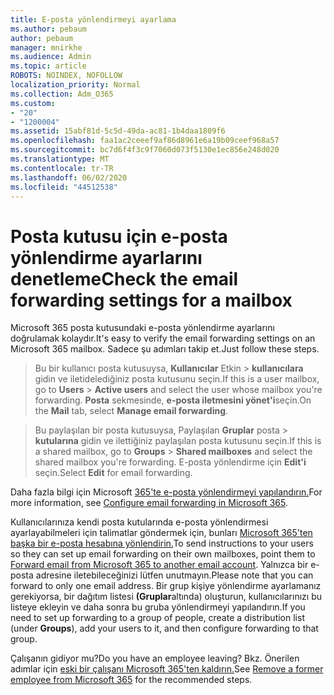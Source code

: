 ```yaml
---
title: E-posta yönlendirmeyi ayarlama
ms.author: pebaum
author: pebaum
manager: mnirkhe
ms.audience: Admin
ms.topic: article
ROBOTS: NOINDEX, NOFOLLOW
localization_priority: Normal
ms.collection: Adm_O365
ms.custom:
- "20"
- "1200004"
ms.assetid: 15abf81d-5c5d-49da-ac81-1b4daa1809f6
ms.openlocfilehash: faa1ac2ceeef9af86d8961e6a19b09ceef968a57
ms.sourcegitcommit: bc7d6f4f3c9f7060d073f5130e1ec856e248d020
ms.translationtype: MT
ms.contentlocale: tr-TR
ms.lasthandoff: 06/02/2020
ms.locfileid: "44512538"
---
```

# <a name="check-the-email-forwarding-settings-for-a-mailbox"></a><span data-ttu-id="66cd1-102">Posta kutusu için e-posta yönlendirme ayarlarını denetleme</span><span class="sxs-lookup"><span data-stu-id="66cd1-102">Check the email forwarding settings for a mailbox</span></span>

<span data-ttu-id="66cd1-103">Microsoft 365 posta kutusundaki e-posta yönlendirme ayarlarını doğrulamak kolaydır.</span><span class="sxs-lookup"><span data-stu-id="66cd1-103">It's easy to verify the email forwarding settings on an Microsoft 365 mailbox.</span></span> <span data-ttu-id="66cd1-104">Sadece şu adımları takip et.</span><span class="sxs-lookup"><span data-stu-id="66cd1-104">Just follow these steps.</span></span>
  
> <span data-ttu-id="66cd1-105">Bu bir kullanıcı posta kutusuysa, **Kullanıcılar** Etkin \> **kullanıcılara** gidin ve iletidelediğiniz posta kutusunu seçin.</span><span class="sxs-lookup"><span data-stu-id="66cd1-105">If this is a user mailbox, go to **Users** \> **Active users** and select the user whose mailbox you're forwarding.</span></span> <span data-ttu-id="66cd1-106">**Posta** sekmesinde, **e-posta iletmesini yönet'i**seçin.</span><span class="sxs-lookup"><span data-stu-id="66cd1-106">On the **Mail** tab, select **Manage email forwarding**.</span></span>

> <span data-ttu-id="66cd1-107">Bu paylaşılan bir posta kutusuysa, Paylaşılan **Gruplar** posta \> **kutularına** gidin ve ilettiğiniz paylaşılan posta kutusunu seçin.</span><span class="sxs-lookup"><span data-stu-id="66cd1-107">If this is a shared mailbox, go to **Groups** \> **Shared mailboxes** and select the shared mailbox you're forwarding.</span></span> <span data-ttu-id="66cd1-108">E-posta yönlendirme için **Edit'i** seçin.</span><span class="sxs-lookup"><span data-stu-id="66cd1-108">Select **Edit** for email forwarding.</span></span>

<span data-ttu-id="66cd1-109">Daha fazla bilgi için Microsoft [365'te e-posta yönlendirmeyi yapılandırın.](https://docs.microsoft.com/microsoft-365/admin/email/configure-email-forwarding)</span><span class="sxs-lookup"><span data-stu-id="66cd1-109">For more information, see [Configure email forwarding in Microsoft 365](https://docs.microsoft.com/microsoft-365/admin/email/configure-email-forwarding).</span></span>
  
<span data-ttu-id="66cd1-110">Kullanıcılarınıza kendi posta kutularında e-posta yönlendirmesi ayarlayabilmeleri için talimatlar göndermek için, bunları [Microsoft 365'ten başka bir e-posta hesabına yönlendirin.](https://support.office.com/article/Forward-email-from-Office-365-to-another-email-account-1ed4ee1e-74f8-4f53-a174-86b748ff6a0e)</span><span class="sxs-lookup"><span data-stu-id="66cd1-110">To send instructions to your users so they can set up email forwarding on their own mailboxes, point them to [Forward email from Microsoft 365 to another email account](https://support.office.com/article/Forward-email-from-Office-365-to-another-email-account-1ed4ee1e-74f8-4f53-a174-86b748ff6a0e).</span></span> <span data-ttu-id="66cd1-111">Yalnızca bir e-posta adresine iletebileceğinizi lütfen unutmayın.</span><span class="sxs-lookup"><span data-stu-id="66cd1-111">Please note that you can forward to only one email address.</span></span> <span data-ttu-id="66cd1-112">Bir grup kişiye yönlendirme ayarlamanız gerekiyorsa, bir dağıtım listesi **(Gruplar**altında) oluşturun, kullanıcılarınızı bu listeye ekleyin ve daha sonra bu gruba yönlendirmeyi yapılandırın.</span><span class="sxs-lookup"><span data-stu-id="66cd1-112">If you need to set up forwarding to a group of people, create a distribution list (under **Groups**), add your users to it, and then configure forwarding to that group.</span></span>
  
<span data-ttu-id="66cd1-113">Çalışanın gidiyor mu?</span><span class="sxs-lookup"><span data-stu-id="66cd1-113">Do you have an employee leaving?</span></span> <span data-ttu-id="66cd1-114">Bkz. Önerilen adımlar için [eski bir çalışanı Microsoft 365'ten kaldırın.](https://docs.microsoft.com/microsoft-365/admin/add-users/remove-former-employee)</span><span class="sxs-lookup"><span data-stu-id="66cd1-114">See [Remove a former employee from Microsoft 365](https://docs.microsoft.com/microsoft-365/admin/add-users/remove-former-employee) for the recommended steps.</span></span>